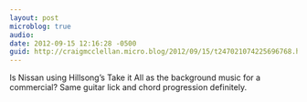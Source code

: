 ```yaml
---
layout: post
microblog: true
audio: 
date: 2012-09-15 12:16:28 -0500
guid: http://craigmcclellan.micro.blog/2012/09/15/t247021074225696768.html
---
```

Is Nissan using Hillsong’s Take it All as the background music for a commercial? Same guitar lick and chord progression definitely.
